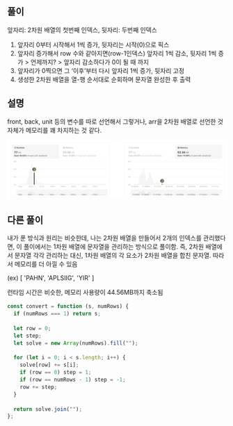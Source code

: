 ## 풀이

앞자리: 2차원 배열의 첫번째 인덱스, 뒷자리: 두번째 인덱스

1. 앞자리 0부터 시작해서 1씩 증가, 뒷자리는 시작(0)으로 픽스
2. 앞자리 증가해서 row 수와 같아지면(row-1인덱스) 앞자리 1씩 감소, 뒷자리 1씩 증가 > 언제까지? > 앞자리 감소하다가 0이 될 때 까지
3. 앞자리가 0찍으면 그 ‘이후’부터 다시 앞자리 1씩 증가, 뒷자리 고정
4. 생성한 2차원 배열을 열-행 순서대로 순회하며 문자열 완성한 후 출력

## 설명

front, back, unit 등의 변수를 따로 선언해서 그렇거나, arr을 2차원 배열로 선언한 것 자체가 메모리를 꽤 차지하는 것 같다.

![performance](performance.png)

## 다른 풀이

내가 푼 방식과 원리는 비슷한데, 나는 2차원 배열을 만들어서 2개의 인덱스를 관리했다면, 이 풀이에서는 1차원 배열에 문자열을 관리하는 방식으로 풀이함. 즉, 2차원 배열에서 문자열 각각 관리하는 대신, 1차원 배열의 각 요소가 2차원 배열을 합친 문자열. 따라서 메모리를 더 아낄 수 있음

(ex) [ 'PAHN', 'APLSIIG', 'YIR' ]

런타임 시간은 비슷한, 메모리 사용량이 44.56MB까지 축소됨

```js
const convert = function (s, numRows) {
  if (numRows === 1) return s;

  let row = 0;
  let step;
  let solve = new Array(numRows).fill("");

  for (let i = 0; i < s.length; i++) {
    solve[row] += s[i];
    if (row == 0) step = 1;
    if (row == numRows - 1) step = -1;
    row += step;
  }

  return solve.join("");
};
```
